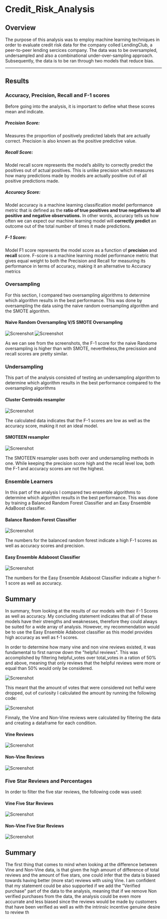 # Credit_Risk_Analysis
## Overview
The purpose of this analysis  was to employ machine learning techniques in order to evaluate credit risk data for the company colled LendingClub, a peer-to-peer lending sercices company. The data was to be oversampled, undersampled and also a combinational under-over-sampling approach. Subsequently, the data is to be ran through two models that reduce bias.

----
## Results

### Accuracy, Precision, Recall and F-1 scores

Before going into the analysis, it is important to define what these scores mean and indicate.

##### **Precision Score:** 
Measures the proportion of positively predicted labels that are actually correct. Precision is also known as the positive predictive value.

##### **Recall Score:** 
Model recall score represents the model’s ability to correctly predict the positives out of actual positives. This is unlike precision which measures how many predictions made by models are actually positive out of all positive predictions made.

##### **Accuracy Score:** 
Model accuracy is a machine learning classification model performance metric that is defined as the **ratio of true positives and true negatives to all positive and negative observations.** In other words, accuracy tells us how often we can expect our machine learning model will **correctly predict** an outcome out of the total number of times it made predictions. 

##### **F-1 Score:**
Model F1 score represents the model score as a function of **precision** and **recall** score. F-score is a machine learning model performance metric that gives equal weight to both the Precision and Recall for measuring its performance in terms of accuracy, making it an alternative to Accuracy metrics 

### Oversampling
For this section, I compared two oversampling algorithms to determine which algorithm results in the best performance. This was done by oversampling the data using the naive random oversampling algorithm and the SMOTE algorithm.

#### Naive Random Oversampling V/S SMOTE Oversampling

![Screenshot](https://github.com/chgallegos/Credit_Risk_Analysis/blob/main/resources/naive_random_oversampling.png)
![Screenshot](https://github.com/chgallegos/Credit_Risk_Analysis/blob/main/resources/smote_oversampling.png)

As we can see from the screenshots, the F-1 score for the naive Randome oversampling is higher than with SMOTE, nevertheless,the precission and recall scores are pretty similar.

### Undersampling
This part of the analysis consisted of testing an undersampling algorithm to determine which algorithm results in the best performance compared to the oversampling algorithms 

#### Cluster Centroids resampler

![Screenshot](https://github.com/chgallegos/Credit_Risk_Analysis/blob/main/resources/cluster_centroids_undersampling.png)

The calculated data indicates that the F-1 scores are low as well as the accuracy score, making it not an ideal model.

#### SMOTEEN resampler 

![Screenshot](https://github.com/chgallegos/Credit_Risk_Analysis/blob/main/resources/combination_SMOTEEN_sampling.png)

The SMOTEEN resampler uses both over and undersampling methods in one. While keeping the precision score high and the recall level low, both the F-1 and accuracy scores are not the highest.

### Ensemble Learners
In this part of the analysis I compared two ensemble algorithms to determine which algorithm results in the best performance. This was done by training a Balanced Random Forest Classifier and an Easy Ensemble AdaBoost classifier.

#### Balance Random Forest Classifier

![Screenshot](https://github.com/chgallegos/Credit_Risk_Analysis/blob/main/resources/balanced_random_forest.png)

The numbers for the balanced random forest indicate a high F-1 scores as well as accuracy scores and precision.

#### Easy Ensemble Adaboost Classifier

![Screenshot](https://github.com/chgallegos/Credit_Risk_Analysis/blob/main/resources/easy_ensemble_AdaBoost%20classifier.png)

The numbers for the Easy Ensemble Adaboost Classifier indicate a higher f-1 score as well as accuracy.

## Summary 

In summary, from looking at the results of our models with their F-1 Scores as well as accuracy. My concluding statement indicates that all of these models have their strengths and weaknesses, therefore they could always be suited for a wide array of analysis. However, my recommendation would be to use the Easy Ensemble Adaboost classifier as this model provides high accuracy as well as f-1 scores.
























In order to determine how many vine and non vine reviews existed, it was fundamental to first narrow down the "helpful reviews". This was accomplished by filtering helpful_votes over total_votes in a ration of 50% and above, meaning that only reviews that the helpful reviews were more or equal than 50% would only be considered. 

![Screenshot](https://github.com/chgallegos/Amazon_Vine_Analysis/blob/main/resources/helpful_votes_ratio.png)

This meant that the amount of votes that were considered not helful were dropped, out of curiosity I calculated the amount by running the following code:

![Screenshot](https://github.com/chgallegos/Amazon_Vine_Analysis/blob/main/resources/dropped_votes.png)

Finnaly, the Vine and Non-Vine reviews were calculated by filtering the data and creating a dataframe for each condition.

#### Vine Reviews

![Screenshot](https://github.com/chgallegos/Amazon_Vine_Analysis/blob/main/resources/vine_votes.png)

#### Non-Vine Reviews

![Screenshot](https://github.com/chgallegos/Amazon_Vine_Analysis/blob/main/resources/non_vine_votes.png)


### Five Star Reviews and Percentages

In order to filter the five star reviews, the following code was used:

#### Vine Five Star Reviews
![Screenshot](https://github.com/chgallegos/Amazon_Vine_Analysis/blob/main/resources/vine_five.png)

#### Non-Vine Five Star Reviews
![Screenshot](https://github.com/chgallegos/Amazon_Vine_Analysis/blob/main/resources/not_vine_five.png)

## Summary 

The first thing that comes to mind when looking at the difference between Vine and Non-Vine data, is that given the high amount of difference of total reviews and the amount of five stars, one could infer that the data is biased towards having better (more star) reviews with using Vine. I am confident that my statement could be also supported if we add the "Verified purchase" part of the data to the analysis, meaning that if we remove Non verified purchases from the data, the analysis could be even more accurrate and less biased since the reviews would be made by customers that have been verified as well as with the intrinsic incentive genuine desire to review th